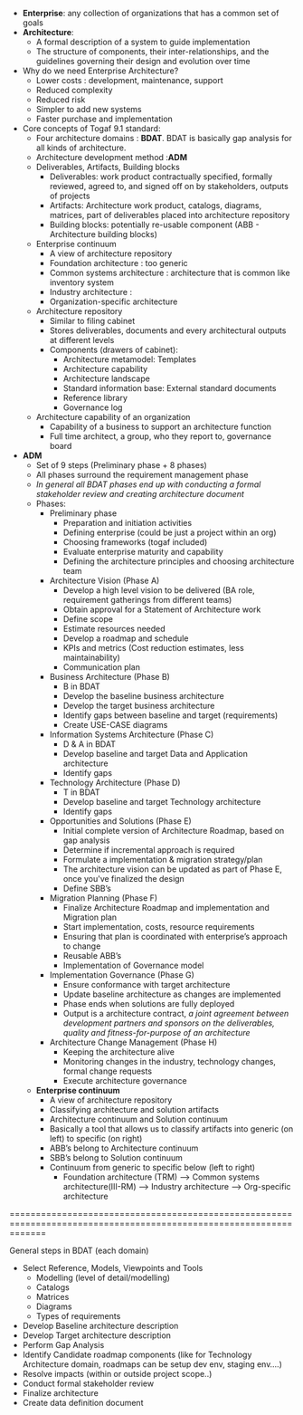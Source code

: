 - **Enterprise**: any collection of organizations that has a common set of goals
- **Architecture**: 
    - A formal description of a system to guide implementation
    - The structure of components, their inter-relationships, and the guidelines governing their design and evolution over time
- Why do we need Enterprise Architecture?
    - Lower costs : development, maintenance, support
    - Reduced complexity
    - Reduced risk
    - Simpler to add new systems
    - Faster purchase and implementation
- Core concepts of Togaf 9.1 standard:
    - Four architecture domains : **BDAT**. BDAT is basically gap analysis for all kinds of architecture.
    - Architecture development method :**ADM**
    - Deliverables, Artifacts, Building blocks
        - Deliverables: work product contractually specified, formally reviewed, agreed to, and signed off on by stakeholders, outputs of projects
        - Artifacts: Architecture work product, catalogs, diagrams, matrices, part of deliverables placed into architecture repository
        - Building blocks: potentially re-usable component (ABB - Architecture building blocks)
    - Enterprise continuum
        - A view of architecture repository
        - Foundation architecture : too generic
        - Common systems architecture : architecture that is common like inventory system
        - Industry architecture :
        - Organization-specific architecture 
    - Architecture repository
        - Similar to filing cabinet
        - Stores deliverables, documents and every architectural outputs at different levels
        - Components (drawers of cabinet):
            - Architecture metamodel: Templates 
            - Architecture capability
            - Architecture landscape
            - Standard information base: External standard documents
            - Reference library
            - Governance log
    - Architecture capability of an organization
        - Capability of a business to support an architecture function
        - Full time architect, a group, who they report to, governance board
- **ADM**
    - Set of 9 steps (Preliminary phase + 8 phases)
    - All phases surround the requirement management phase
    - *In general all BDAT phases end up with conducting a formal stakeholder review and creating architecture document*
    - Phases:
        - Preliminary phase
            - Preparation and initiation activities
            - Defining enterprise (could be just a project within an org)
            - Choosing frameworks (togaf included)
            - Evaluate enterprise maturity and capability
            - Defining the architecture principles and choosing architecture team
        - Architecture Vision (Phase A)
            - Develop a high level vision to be delivered (BA role, requirement gatherings from different teams)
            - Obtain approval for a Statement of Architecture work
            - Define scope
            - Estimate resources needed
            - Develop a roadmap and schedule
            - KPIs and metrics (Cost reduction estimates, less maintainability)
            - Communication plan
        - Business Architecture (Phase B)
            - B in BDAT
            - Develop the baseline business architecture
            - Develop the target business architecture
            - Identify gaps between baseline and target (requirements)
            - Create USE-CASE diagrams
        - Information Systems Architecture (Phase C)
            - D & A in BDAT
            - Develop baseline and target Data and Application architecture
            - Identify gaps
        - Technology Architecture (Phase D)
            - T in BDAT
            - Develop baseline and target Technology architecture
            - Identify gaps
        - Opportunities and Solutions (Phase E)
            - Initial complete version of Architecture Roadmap, based on gap analysis
            - Determine if incremental approach is required
            - Formulate a implementation & migration strategy/plan
            - The architecture vision can be updated as part of Phase E, once you've finalized the design
            - Define SBB’s
        - Migration Planning (Phase F)
            - Finalize Architecture Roadmap and implementation and Migration plan
            - Start implementation, costs, resource requirements
            - Ensuring that plan is coordinated with enterprise’s approach to change
            - Reusable ABB’s
            - Implementation of Governance model
        - Implementation Governance (Phase G)
            - Ensure conformance with target architecture
            - Update baseline architecture as changes are implemented
            - Phase ends when solutions are fully deployed
            - Output is a architecture contract, *a joint agreement between development partners and sponsors on the deliverables, quality and fitness-for-purpose of an architecture*
        - Architecture Change Management (Phase H)
            - Keeping the architecture alive
            - Monitoring changes in the industry, technology changes, formal change requests
            - Execute architecture governance
    - **Enterprise continuum**
        - A view of architecture repository
        - Classifying architecture and solution artifacts
        - Architecture continuum and Solution continuum
        - Basically a tool that allows us to classify artifacts into generic (on left) to specific (on right)
        - ABB’s belong to Architecture continuum
        - SBB’s belong to Solution continuum
        - Continuum from generic to specific below (left to right)
            - Foundation architecture (TRM) —> Common systems architecture(III-RM) —> Industry architecture —> Org-specific architecture

===================================================================================================================

General steps in BDAT (each domain)
- Select Reference, Models, Viewpoints and Tools
    - Modelling (level of detail/modelling)
    - Catalogs
    - Matrices
    - Diagrams
    - Types of requirements
- Develop Baseline architecture description
- Develop Target architecture description
- Perform Gap Analysis
- Identify Candidate roadmap components (like for Technology Architecture domain, roadmaps can be setup dev env, staging env….)
- Resolve impacts (within or outside project scope..)
- Conduct formal stakeholder review
- Finalize architecture
- Create data definition document



